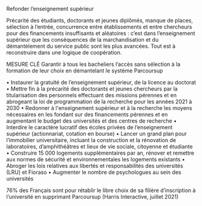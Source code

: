Refonder l’enseignement supérieur

Précarité des étudiants, doctorants et jeunes diplômés, manque de places, sélection à l’entrée, concurrence entre établissements et entre chercheurs pour des financements insuffisants et aléatoires : c’est dans l’enseignement supérieur que les conséquences de la marchandisation et du démantèlement du service public sont les plus avancées. Tout est à reconstruire dans une logique de coopération.

MESURE CLÉ
Garantir à tous les bacheliers l’accès sans sélection à la formation de leur choix en démantelant le système Parcoursup

• Instaurer la gratuité de l’enseignement supérieur, de la licence au doctorat
• Mettre fin à la précarité des doctorants et jeunes chercheurs par la titularisation des personnels effectuant des missions pérennes et en abrogeant la loi de programmation de la recherche pour les années 2021 à 2030
• Redonner à l'enseignement supérieur et à la recherche les moyens nécessaires en les fondant sur des financements pérennes et en augmentant le budget des universités et des centres de recherche
• Interdire le caractère lucratif des écoles privées de l’enseignement supérieur (actionnariat, cotation en bourse)
• Lancer un grand plan pour l’immobilier universitaire, incluant la construction et la rénovation de laboratoires, d’amphithéâtres et lieux de vie sociale, citoyenne et étudiante
• Construire 15 000 logements supplémentaires par an, rénover et remettre aux normes de sécurité et environnementales les logements existants
• Abroger les lois relatives aux libertés et responsabilités des universités (LRU) et Fioraso
• Augmenter le nombre de psychologues au sein des universités

76% des Français sont pour rétablir le libre choix de sa filière d’inscription à l’université en supprimant Parcoursup (Harris Interactive, juillet 2021)